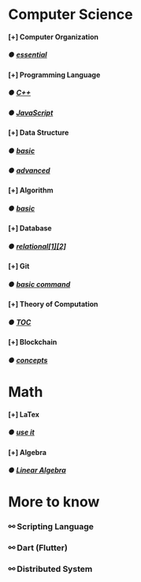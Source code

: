 

# Computer Science
#### [+] Computer Organization 
##### &#x25cf; [essential](./fundamental/Computer_Organization.md)

#### [+] Programming Language 
##### &#x25cf; [C++](./programming_language/conceptC++.md)
##### &#x25cf; [JavaScript](./programming_language/JS/)

#### [+] Data Structure 
##### &#x25cf; [basic](./data_structure/dataStructureBasic.md)
##### &#x25cf; [advanced](./data_structure/dataStructureAdvanced.md)

#### [+] Algorithm 
##### &#x25cf; [basic](./algorithm/)

#### [+] Database 
##### &#x25cf; [relational](./database/)[[1]](./database/relationalDatabase_1.md)[[2]](./database/relationalDatabase_2.md)

#### [+] Git 
##### &#x25cf; [basic command](./fundamental/Git.md)

#### [+] Theory of Computation 
##### &#x25cf; [TOC](./fundamental/TOC.md)

#### [+] Blockchain 
##### &#x25cf; [concepts](./blockchain/blockchain-concept.md)

# Math
#### [+] LaTex 
##### &#x25cf; [use it](./LaTex/LaTex.md)

#### [+] Algebra  
##### &#x25cf; [Linear Algebra](./Math/linearAlgebra.md)


# More to know

### &#x26af; Scripting Language

### &#x26af; Dart (Flutter)

### &#x26af; Distributed System
